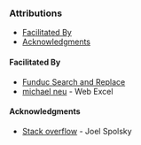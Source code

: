 ### Attributions

* [Facilitated By](#Facilitated-By)
* [Acknowledgments](#Acknowledgments)

<a name="FacilitatedBy"></a>
#### Facilitated By
* [Funduc Search and Replace]
* [michael neu] - Web Excel

<a name="Acknowledgments"></a>
#### Acknowledgments
* [Stack overflow] - Joel Spolsky  

[michael neu]: https://github.com/michaelneu
[Stack overflow]: https://www.stackoveflow.com
[Funduc Search and Replace]: http://www.funduc.com/search_replace.htm
